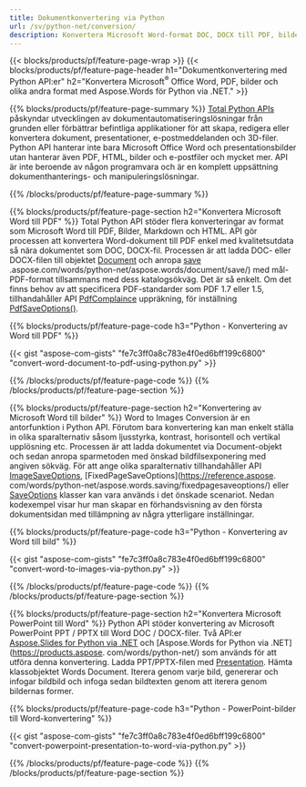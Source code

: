 ```yaml
---
title: Dokumentkonvertering via Python 
url: /sv/python-net/conversion/
description: Konvertera Microsoft Word-format DOC, DOCX till PDF, bilder och mer samt presentationsbilder, e-postmeddelanden och 3D-bilder bara några rader Python-kod.
---
```


{{< blocks/products/pf/feature-page-wrap >}}
{{< blocks/products/pf/feature-page-header h1="Dokumentkonvertering med Python API:er" h2="Konvertera Microsoft<sup>&reg;</sup> Office Word, PDF, bilder och olika andra format med Aspose.Words för Python via .NET." >}}

{{% blocks/products/pf/feature-page-summary %}}
[Total Python APIs](https://products.aspose.com/total/python-net/) påskyndar utvecklingen av dokumentautomatiseringslösningar från grunden eller förbättrar befintliga applikationer för att skapa, redigera eller konvertera dokument, presentationer, e-postmeddelanden och 3D-filer. Python API hanterar inte bara Microsoft Office Word och presentationsbilder utan hanterar även PDF, HTML, bilder och e-postfiler och mycket mer. API är inte beroende av någon programvara och är en komplett uppsättning dokumenthanterings- och manipuleringslösningar.

{{% /blocks/products/pf/feature-page-summary  %}}

{{% blocks/products/pf/feature-page-section  h2="Konvertera Microsoft Word till PDF" %}}
Total Python API stöder flera konverteringar av format som Microsoft Word till PDF, Bilder, Markdown och HTML. API gör processen att konvertera Word-dokument till PDF enkel med kvalitetsutdata så nära dokumentet som DOC, DOCX-fil. Processen är att ladda DOC- eller DOCX-filen till objektet [Document](https://reference.aspose.com/words/python-net/aspose.words/document/) och anropa [save](https://reference) .aspose.com/words/python-net/aspose.words/document/save/) med mål-PDF-format tillsammans med dess katalogsökväg. Det är så enkelt. Om det finns behov av att specificera PDF-standarder som PDF 1.7 eller 1.5, tillhandahåller API [PdfComplaince](https://reference.aspose.com/words/python-net/aspose.words.saving/pdfcompliance/) uppräkning, för inställning [PdfSaveOptions()](https://reference.aspose.com/words/python-net/aspose.words.saving/pdfsaveoptions/). 

{{% blocks/products/pf/feature-page-code h3="Python - Konvertering av Word till PDF" %}}

{{< gist "aspose-com-gists" "fe7c3ff0a8c783e4f0ed6bff199c6800" "convert-word-document-to-pdf-using-python.py" >}}

{{% /blocks/products/pf/feature-page-code  %}}
{{% /blocks/products/pf/feature-page-section %}}

{{% blocks/products/pf/feature-page-section  h2="Konvertering av Microsoft Word till bilder" %}}
Word to Images Conversion är en antorfunktion i Python API. Förutom bara konvertering kan man enkelt ställa in olika sparalternativ såsom ljusstyrka, kontrast, horisontell och vertikal upplösning etc. Processen är att ladda dokumentet via Document-objekt och sedan anropa sparmetoden med önskad bildfilsexponering med angiven sökväg. För att ange olika sparalternativ tillhandahåller API [ImageSaveOptions](https://reference.aspose.com/words/python-net/aspose.words.saving/imagesaveoptions/), [FixedPageSaveOptions](https://reference.aspose. com/words/python-net/aspose.words.saving/fixedpagesaveoptions/) eller [SaveOptions](https://reference.aspose.com/words/python-net/aspose.words.saving/saveoptions/) klasser kan vara används i det önskade scenariot. Nedan kodexempel visar hur man skapar en förhandsvisning av den första dokumentsidan med tillämpning av några ytterligare inställningar.

{{% blocks/products/pf/feature-page-code h3="Python - Konvertering av Word till bild" %}}

{{< gist "aspose-com-gists" "fe7c3ff0a8c783e4f0ed6bff199c6800" "convert-word-to-images-via-python.py" >}}

{{% /blocks/products/pf/feature-page-code  %}}
{{% /blocks/products/pf/feature-page-section %}}

{{% blocks/products/pf/feature-page-section  h2="Konvertera Microsoft PowerPoint till Word" %}}
Python API stöder konvertering av Microsoft PowerPoint PPT / PPTX till Word DOC / DOCX-filer. Två API:er [Aspose.Slides for Python via .NET](https://products.aspose.com/slides/python-net/) och [Aspose.Words for Python via .NET](https://products.aspose. com/words/python-net/) som används för att utföra denna konvertering. Ladda PPT/PPTX-filen med [Presentation](https://reference.aspose.com/slides/python-net/aspose.slides/presentation/). Hämta klassobjektet Words Document. Iterera genom varje bild, genererar och infogar bildbild och infoga sedan bildtexten genom att iterera genom bildernas former.

{{% blocks/products/pf/feature-page-code h3="Python - PowerPoint-bilder till Word-konvertering" %}}

{{< gist "aspose-com-gists" "fe7c3ff0a8c783e4f0ed6bff199c6800" "convert-powerpoint-presentation-to-word-via-python.py" >}}


{{% /blocks/products/pf/feature-page-code  %}}
{{% /blocks/products/pf/feature-page-section %}}